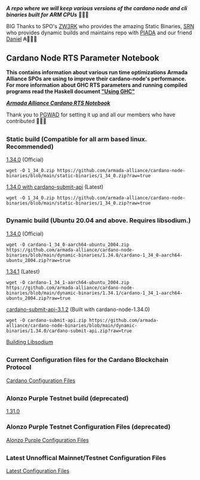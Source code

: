 ##
***A repo where we will keep various versions of the cardano node and cli binaries built for ARM CPUs*** 🏴‍☠️🦾

BIG Thanks to SPO's [ZW3RK](https://twitter.com/zw3rkpool/) who provides the amazing Static Binaries, [SRN](https://armada-alliance.com/stake-pools/cc1b1c03798884c636703443a23b8d9e827d6c0417921600394198a0) who provides dynamic builds and maintains repo with [PIADA](https://armada-alliance.com/stake-pools/b8d8742c7b7b512468448429c776b3b0f824cef460db61aa1d24bc65) and our friend [Daniel](https://github.com/rekuenkdr) ₳🏴‍☠️🙏
## Cardano Node RTS Parameter Notebook

**This contains information about various run time optimizations Armada Alliance SPOs are using to improve their cardano-node's performance. For more information about GHC RTS parameters and running compiled programs read the Haskell document ["Using GHC"](https://downloads.haskell.org/~ghc/latest/docs/html/users_guide/runtime_control.html)**

***[Armada Alliance Cardano RTS Notebook](https://docs.google.com/spreadsheets/d/1sw_fzqoubOEG6lMpWKVzCF8yISfY4YFAvnx_5E5T-1s/edit#gid=0)***

Thank you to [PGWAD](https://armada-alliance.com/stake-pools/7e45a7e6ab3afcf99120e97aedf84e706e43d829ddc610ad667a85a3) for setting it up and all our members who have contributed 🙏🏴‍☠️

##
### Static build (Compatible for all arm based linux. Recommended)
[1.34.0](https://github.com/armada-alliance/cardano-node-binaries/blob/main/static-binaries/1_34_0.zip?raw=true) (Official)

```
wget -O 1_34_0.zip https://github.com/armada-alliance/cardano-node-binaries/blob/main/static-binaries/1_34_0.zip?raw=true
```

[1.34.0 with cardano-submit-api](https://github.com/armada-alliance/cardano-node-binaries/blob/main/static-binaries/1_34_0.zip?raw=true) (Latest)

```
wget -O 1_34_0.zip https://github.com/armada-alliance/cardano-node-binaries/blob/main/static-binaries/1_34_0.zip?raw=true
```

##
### Dynamic build (Ubuntu 20.04 and above. Requires libsodium.)
[1.34.0](https://github.com/armada-alliance/cardano-node-binaries/blob/main/dynamic-binaries/1.34.0/cardano-1_34_0-aarch64-ubuntu_2004.zip?raw=true) (Official)

```
wget -O cardano-1_34_0-aarch64-ubuntu_2004.zip https://github.com/armada-alliance/cardano-node-binaries/blob/main/dynamic-binaries/1.34.0/cardano-1_34_0-aarch64-ubuntu_2004.zip?raw=true
```

[1.34.1](https://github.com/armada-alliance/cardano-node-binaries/blob/main/dynamic-binaries/1.34.1/cardano-1_34_1-aarch64-ubuntu_2004.zip?raw=true) (Latest)

```
wget -O cardano-1_34_1-aarch64-ubuntu_2004.zip https://github.com/armada-alliance/cardano-node-binaries/blob/main/dynamic-binaries/1.34.1/cardano-1_34_1-aarch64-ubuntu_2004.zip?raw=true
```

[cardano-submit-api-3.1.2](https://github.com/armada-alliance/cardano-node-binaries/blob/main/dynamic-binaries/1.34.0/cardano-submit-api.zip?raw=true) (Built with cardano-node-1.34.0)

```
wget -O cardano-submit-api.zip https://github.com/armada-alliance/cardano-node-binaries/blob/main/dynamic-binaries/1.34.0/cardano-submit-api.zip?raw=true
```

[Building Libsodium](https://github.com/armada-alliance/cardano-node-binaries/blob/main/dynamic-binaries/1.34.0/README.MD)

##
### Current Configuration files for the Cardano Blockchain Protocol

[Cardano Configuration Files](https://hydra.iohk.io/build/7654130/download/1/index.html)

##
### Alonzo Purple Testnet build (deprecated)
[1.31.0](https://github.com/armada-alliance/cardano-node-binaries/blob/main/dynamic-binaries/1.31.0/cardano-1_31_0-aarch64-ubuntu_2004.zip?raw=true)

### Alonzo Purple Testnet Configuration Files (deprecated)
[Alonzo Purple Configuration Files](https://hydra.iohk.io/build/7366583/download/1/index.html)

##
### Latest Unnoffical Mainnet/Testnet Configuration Files
[Latest Configuration Files](https://hydra.iohk.io/job/Cardano/iohk-nix/cardano-deployment/latest-finished/download/1/index.html)
